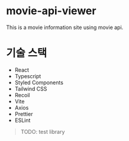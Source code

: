 # movie-api-viewer
This is a movie information site using movie api.

# 기술 스택
 - React
 - Typescript  
 - Styled Components
 - Tailwind CSS  
 - Recoil  
 - Vite  
 - Axios  
 - Prettier
 - ESLint  

 > TODO: test library
